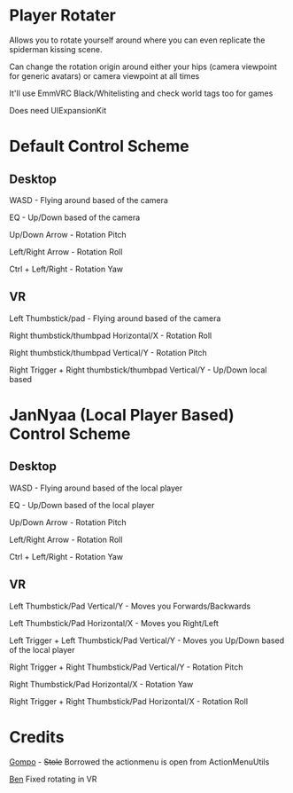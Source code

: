 # Player Rotater
Allows you to rotate yourself around where you can even replicate the spiderman kissing scene.

Can change the rotation origin around either your hips (camera viewpoint for generic avatars) or camera viewpoint at all times

It'll use EmmVRC Black/Whitelisting and check world tags too for games

Does need UIExpansionKit


# Default Control Scheme
## Desktop
WASD - Flying around based of the camera

EQ - Up/Down based of the camera

Up/Down Arrow - Rotation Pitch

Left/Right Arrow - Rotation Roll

Ctrl + Left/Right - Rotation Yaw

## VR
Left Thumbstick/pad - Flying around based of the camera

Right thumbstick/thumbpad Horizontal/X - Rotation Roll

Right thumbstick/thumbpad Vertical/Y - Rotation Pitch

Right Trigger + Right thumbstick/thumbpad Vertical/Y - Up/Down local based

# JanNyaa (Local Player Based) Control Scheme
## Desktop
WASD - Flying around based of the local player

EQ - Up/Down based of the local player

Up/Down Arrow - Rotation Pitch

Left/Right Arrow - Rotation Roll

Ctrl + Left/Right - Rotation Yaw

## VR
Left Thumbstick/Pad Vertical/Y - Moves you Forwards/Backwards

Left Thumbstick/Pad Horizontal/X - Moves you Right/Left

Left Trigger + Left Thumbstick/Pad Vertical/Y - Moves you Up/Down based of the local player

Right Trigger + Right Thumbstick/Pad Vertical/Y - Rotation Pitch

Right Thumbstick/Pad Horizontal/X - Rotation Yaw

Right Trigger + Right Thumbstick/Pad Horizontal/X - Rotation Roll


# Credits
[Gompo](https://github.com/gompocp/ActionMenuUtils/blob/69f1fe1852810ee977f23dceee5cff0e7b4528d7/ActionMenuAPI.cs#L251) - ~~Stole~~ Borrowed the actionmenu is open from ActionMenuUtils

[Ben](https://github.com/BenjaminZehowlt) Fixed rotating in VR
